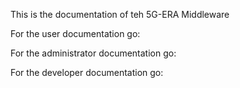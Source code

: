 This is the documentation of teh 5G-ERA Middleware

For the user documentation go:

For the administrator documentation go:

For the developer documentation go: